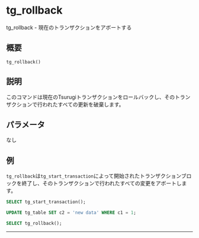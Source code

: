 # tg_rollback

tg_rollback - 現在のトランザクションをアボートする

## 概要

```
tg_rollback()
```

## 説明

このコマンドは現在のTsurugiトランザクションをロールバックし、そのトランザクションで行われたすべての更新を破棄します。

## パラメータ

なし

## 例

`tg_rollback`は`tg_start_transaction`によって開始されたトランザクションブロックを終了し、そのトランザクションで行われたすべての変更をアボートします。

```sql
SELECT tg_start_transaction();

UPDATE tg_table SET c2 = 'new data' WHERE c1 = 1;

SELECT tg_rollback();
```

---
